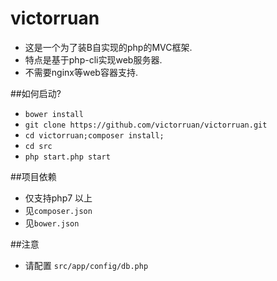 # victorruan
* 这是一个为了装B自实现的php的MVC框架.
* 特点是基于php-cli实现web服务器.
* 不需要nginx等web容器支持.

##如何启动?
* ```bower install```
* ```git clone https://github.com/victorruan/victorruan.git```
* ```cd victorruan;composer install;```
* ```cd src```
* ```php start.php start``` 

##项目依赖
* 仅支持php7 以上
* 见`composer.json`
* 见`bower.json`

##注意
* 请配置 ```src/app/config/db.php```